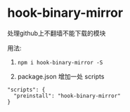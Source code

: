 # hook-binary-mirror

处理github上不翻墙不能下载的模块

用法: 

1. `npm i hook-binary-mirror -S`

2. package.json 增加一处 scripts

```
"scripts": {
  "preinstall": "hook-binary-mirror"
}
```

